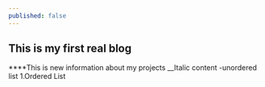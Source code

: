 ```yaml
---
published: false
---
```

## This is my first real blog
****This is new information about my projects
__Italic content
-unordered list
1.Ordered List

